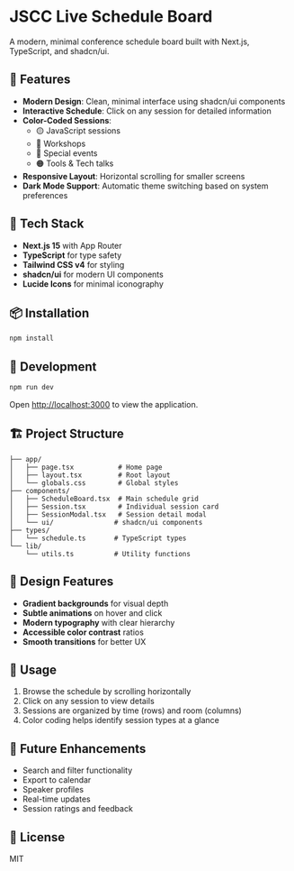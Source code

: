 # JSCC Live Schedule Board

A modern, minimal conference schedule board built with Next.js, TypeScript, and shadcn/ui.

## 🎯 Features

- **Modern Design**: Clean, minimal interface using shadcn/ui components
- **Interactive Schedule**: Click on any session for detailed information
- **Color-Coded Sessions**: 
  - 🟡 JavaScript sessions
  - 🔵 Workshops
  - 🩷 Special events
  - 🟠 Tools & Tech talks
- **Responsive Layout**: Horizontal scrolling for smaller screens
- **Dark Mode Support**: Automatic theme switching based on system preferences

## 🚀 Tech Stack

- **Next.js 15** with App Router
- **TypeScript** for type safety
- **Tailwind CSS v4** for styling
- **shadcn/ui** for modern UI components
- **Lucide Icons** for minimal iconography

## 📦 Installation

```bash
npm install
```

## 🔧 Development

```bash
npm run dev
```

Open [http://localhost:3000](http://localhost:3000) to view the application.

## 🏗️ Project Structure

```
├── app/
│   ├── page.tsx           # Home page
│   ├── layout.tsx         # Root layout
│   └── globals.css        # Global styles
├── components/
│   ├── ScheduleBoard.tsx  # Main schedule grid
│   ├── Session.tsx        # Individual session card
│   ├── SessionModal.tsx   # Session detail modal
│   └── ui/               # shadcn/ui components
├── types/
│   └── schedule.ts       # TypeScript types
└── lib/
    └── utils.ts          # Utility functions
```

## 🎨 Design Features

- **Gradient backgrounds** for visual depth
- **Subtle animations** on hover and click
- **Modern typography** with clear hierarchy
- **Accessible color contrast** ratios
- **Smooth transitions** for better UX

## 📱 Usage

1. Browse the schedule by scrolling horizontally
2. Click on any session to view details
3. Sessions are organized by time (rows) and room (columns)
4. Color coding helps identify session types at a glance

## 🔮 Future Enhancements

- Search and filter functionality
- Export to calendar
- Speaker profiles
- Real-time updates
- Session ratings and feedback

## 📄 License

MIT
